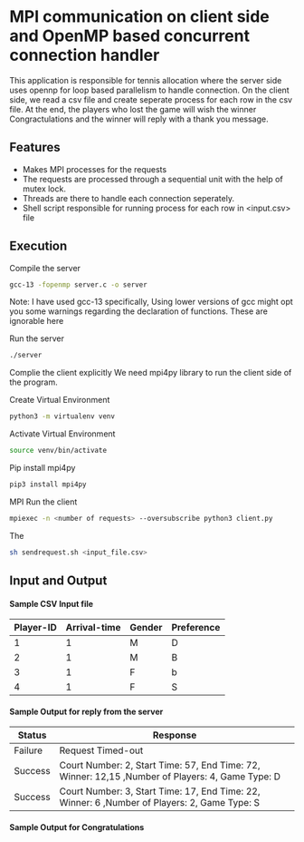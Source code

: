 # MPI communication on client side and OpenMP based concurrent connection handler 

This application is responsible for tennis allocation where the server side uses opennp for loop based parallelism to handle connection. On the client side, we read a csv file and create seperate process for each row in the csv file. At the end, the players who lost the game will wish the winner Congractulations and the winner will reply with a thank you message.

## Features

- Makes MPI processes for the requests
- The requests are processed through a sequential unit with the help of mutex lock.
- Threads are there to handle each connection seperately.
- Shell script responsible for running process for each row in <input.csv> file

## Execution
Compile the server
```bash
gcc-13 -fopenmp server.c -o server 
```
Note: I have used gcc-13 specifically, Using lower versions of gcc might opt you some warnings regarding the declaration of functions. These are ignorable here

Run the server
```bash
./server
```

Complie the client explicitly
We need mpi4py library to run the client side of the program.

Create Virtual Environment
```bash
python3 -m virtualenv venv
```

Activate Virtual Environment
```bash
source venv/bin/activate
```

Pip install mpi4py
```bash
pip3 install mpi4py
```

MPI Run the client
```bash
mpiexec -n <number of requests> --oversubscribe python3 client.py
```

The 
```bash
sh sendrequest.sh <input_file.csv>
```

## Input and Output

#### Sample CSV Input file

| Player-ID | Arrival-time | Gender | Preference |
|-----------|--------------|--------|------------|
| 1         | 1            | M      | D          |
| 2         | 1            | M      | B          |
| 3         | 1            | F      | b          |
| 4         | 1            | F      | S          |


#### Sample Output for reply from the server

| Status |Response                                          |
|--------|-------------------------------------------|
|Failure |Request Timed-out                                  |
|Success |Court Number: 2, Start Time: 57, End Time: 72, Winner: 12,15 ,Number of Players: 4, Game Type: D|
|Success |Court Number: 3, Start Time: 17, End Time: 22, Winner: 6 ,Number of Players: 2, Game Type: S|



#### Sample Output for Congratulations




